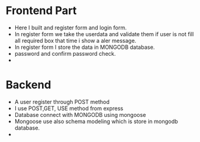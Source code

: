 # Frontend Part

- Here I built and register form and login form.
- In register form we take the userdata and validate them if user is not fill all required box that time i show a aler message.
- In register form I store the data in MONGODB database.
- password and confirm password check.
- 

# Backend

- A user register through POST method 
- I use POST,GET, USE method from express
- Database connect with MONGODB using mongoose 
- Mongoose use also schema modeling which is store in mongodb database.
- 